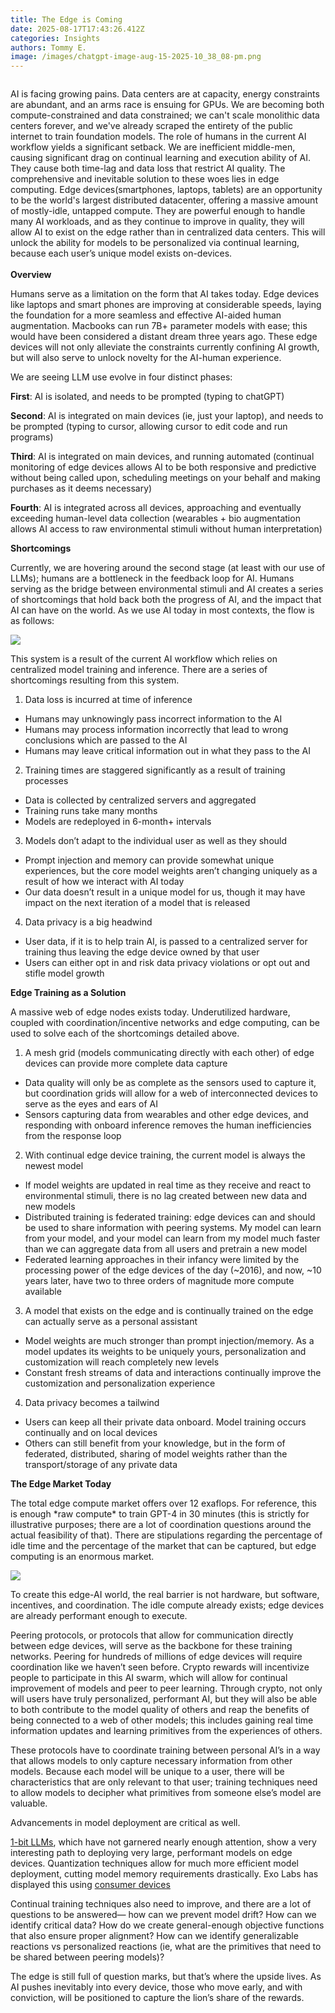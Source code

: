 ```yaml
---
title: The Edge is Coming
date: 2025-08-17T17:43:26.412Z
categories: Insights
authors: Tommy E.
image: /images/chatgpt-image-aug-15-2025-10_38_08-pm.png
---
```

![]()

AI is facing growing pains. Data centers are at capacity, energy constraints are abundant, and an arms race is ensuing for GPUs. We are becoming both compute-constrained and data constrained; we can't scale monolithic data centers forever, and we've already scraped the entirety of the public internet to train foundation models. The role of humans in the current AI workflow yields a significant setback. We are inefficient middle-men, causing significant drag on continual learning and execution ability of AI. They cause both time-lag and data loss that restrict AI quality. The comprehensive and inevitable solution to these woes lies in edge computing. Edge devices(smartphones, laptops, tablets) are an opportunity to be the world's largest distributed datacenter, offering a massive amount of mostly-idle, untapped compute. They are powerful enough to handle many AI workloads, and as they continue to improve in quality, they will allow AI to exist on the edge rather than in centralized data centers. This will unlock the ability for models to be personalized via continual learning, because each user’s unique model exists on-devices.\
\
**Overview**

Humans serve as a limitation on the form that AI takes today. Edge devices like laptops and smart phones are improving at considerable speeds, laying the foundation for a more seamless and effective AI-aided human augmentation. Macbooks can run 7B+ parameter models with ease; this would have been considered a distant dream three years ago. These edge devices will not only alleviate the constraints currently confining AI growth, but will also serve to unlock novelty for the AI-human experience.

We are seeing LLM use evolve in four distinct phases:

**First**: AI is isolated, and needs to be prompted (typing to chatGPT)

**Second**: AI is integrated on main devices (ie, just your laptop), and needs to be prompted (typing to cursor, allowing cursor to edit code and run programs)

**Third**: AI is integrated on main devices, and running automated (continual monitoring of edge devices allows AI to be both responsive and predictive without being called upon, scheduling meetings on your behalf and making purchases as it deems necessary)

**Fourth**: AI is integrated across all devices, approaching and eventually exceeding human-level data collection (wearables + bio augmentation allows AI access to raw environmental stimuli without human interpretation)

**Shortcomings**

Currently, we are hovering around the second stage (at least with our use of LLMs); humans are a bottleneck in the feedback loop for AI. Humans serving as the bridge between environmental stimuli and AI creates a series of shortcomings that hold back both the progress of AI, and the impact that AI can have on the world. As we use AI today in most contexts, the flow is as follows:

![](/images/edge.jpeg)

This system is a result of the current AI workflow which relies on centralized model training and inference. There are a series of shortcomings resulting from this system.

1. Data loss is incurred at time of inference

* Humans may unknowingly pass incorrect information to the AI
* Humans may process information incorrectly that lead to wrong conclusions which are passed to the AI
* Humans may leave critical information out in what they pass to the AI

2. Training times are staggered significantly as a result of training processes

* Data is collected by centralized servers and aggregated
* Training runs take many months
* Models are redeployed in 6-month+ intervals

3. Models don’t adapt to the individual user as well as they should

* Prompt injection and memory can provide somewhat unique experiences, but the core model weights aren’t changing uniquely as a result of how we interact with AI today
* Our data doesn’t result in a unique model for us, though it may have impact on the next iteration of a model that is released

4. Data privacy is a big headwind

* User data, if it is to help train AI, is passed to a centralized server for training thus leaving the edge device owned by that user
* Users can either opt in and risk data privacy violations or opt out and stifle model growth

**Edge Training as a Solution**

A massive web of edge nodes exists today. Underutilized hardware, coupled with coordination/incentive networks and edge computing, can be used to solve each of the shortcomings detailed above.

1. A mesh grid (models communicating directly with each other) of edge devices can provide more complete data capture

* Data quality will only be as complete as the sensors used to capture it, but coordination grids will allow for a web of interconnected devices to serve as the eyes and ears of AI
* Sensors capturing data from wearables and other edge devices, and responding with onboard inference removes the human inefficiencies from the response loop

2. With continual edge device training, the current model is always the newest model

* If model weights are updated in real time as they receive and react to environmental stimuli, there is no lag created between new data and new models
* Distributed training is federated training: edge devices can and should be used to share information with peering systems. My model can learn from your model, and your model can learn from my model much faster than we can aggregate data from all users and pretrain a new model
* Federated learning approaches in their infancy were limited by the processing power of the edge devices of the day (\~2016), and now, \~10 years later, have two to three orders of magnitude more compute available

3. A model that exists on the edge and is continually trained on the edge can actually serve as a personal assistant

* Model weights are much stronger than prompt injection/memory. As a model updates its weights to be uniquely yours, personalization and customization will reach completely new levels
* Constant fresh streams of data and interactions continually improve the customization and personalization experience

4. Data privacy becomes a tailwind

* Users can keep all their private data onboard. Model training occurs continually and on local devices
* Others can still benefit from your knowledge, but in the form of federated, distributed, sharing of model weights rather than the transport/storage of any private data

**The Edge Market Today**

The total edge compute market offers over 12 exaflops. For reference, this is enough \*raw compute\* to train GPT-4 in 30 minutes (this is strictly for illustrative purposes; there are a lot of coordination questions around the actual feasibility of that). There are stipulations regarding the percentage of idle time and the percentage of the market that can be captured, but edge computing is an enormous market.

![](/images/marketsizing.png)

To create this edge-AI world, the real barrier is not hardware, but software, incentives, and coordination. The idle compute already exists; edge devices are already performant enough to execute.

Peering protocols, or protocols that allow for communication directly between edge devices, will serve as the backbone for these training networks. Peering for hundreds of millions of edge devices will require coordination like we haven’t seen before. Crypto rewards will incentivize people to participate in this AI swarm, which will allow for continual improvement of models and peer to peer learning. Through crypto, not only will users have truly personalized, performant AI, but they will also be able to both contribute to the model quality of others and reap the benefits of being connected to a web of other models; this includes gaining real time information updates and learning primitives from the experiences of others.

These protocols have to coordinate training between personal AI’s in a way that allows models to only capture necessary information from other models. Because each model will be unique to a user, there will be characteristics that are only relevant to that user; training techniques need to allow models to decipher what primitives from someone else’s model are valuable.

Advancements in model deployment are critical as well.

[1-bit LLMs](https://arxiv.org/abs/2402.17764), which have not garnered nearly enough attention, show a very interesting path to deploying very large, performant models on edge devices. Quantization techniques allow for much more efficient model deployment, cutting model memory requirements drastically. Exo Labs has displayed this using [consumer devices](https://x.com/alexocheema/status/1815969489990869369)

Continual training techniques also need to improve, and there are a lot of questions to be answered— how can we prevent model drift? How can we identify critical data? How do we create general-enough objective functions that also ensure proper alignment? How can we identify generalizable reactions vs personalized reactions (ie, what are the primitives that need to be shared between peering models)?

The edge is still full of question marks, but that’s where the upside lives. As AI pushes inevitably into every device, those who move early, and with conviction, will be positioned to capture the lion’s share of the rewards.